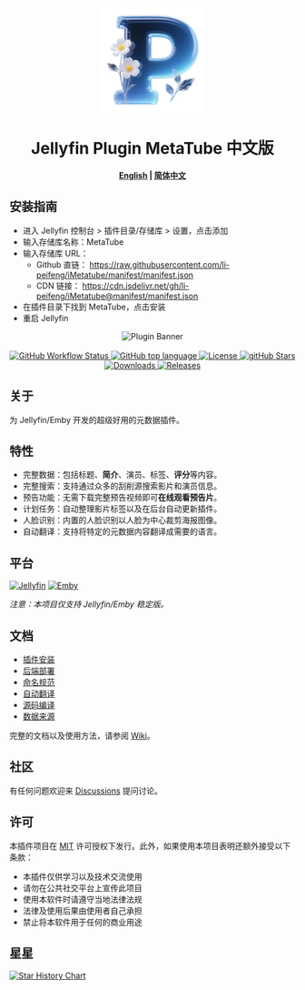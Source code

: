 <p align="center">
  <a href="https://peifeng.li"><img width="184px" alt="logo" src="https://raw.githubusercontent.com/li-peifeng/li-peifeng.github.io/refs/heads/main/logo.png" />
  </a>
</p>

<h1 align="center">Jellyfin Plugin MetaTube 中文版</h1>
<p align="center"><b><a href="README_EN.md">English</a> | <a href="README.md">简体中文</a></b></p>

## 安装指南
- 进入 Jellyfin 控制台 > 插件目录/存储库 > 设置，点击添加
- 输入存储库名称：MetaTube
- 输入存储库 URL：
  - Github 直链： https://raw.githubusercontent.com/li-peifeng/iMetatube/manifest/manifest.json
  - CDN 链接： https://cdn.jsdelivr.net/gh/li-peifeng/iMetatube@manifest/manifest.json
- 在插件目录下找到 MetaTube，点击安装
- 重启 Jellyfin

<p align="center">
<img alt="Plugin Banner" src="https://cdn.jsdelivr.net/gh/li-peifeng/iMetatube/Jellyfin.Plugin.MetaTube/thumb.png"/>
<br/>
<br/>

<a href="https://github.com/metatube-community/jellyfin-plugin-metatube/actions">
<img alt="GitHub Workflow Status" src="https://img.shields.io/github/actions/workflow/status/metatube-community/jellyfin-plugin-metatube/dotnetcore.yml?branch=main&logo=github">
</a>
<a href="https://github.com/metatube-community/jellyfin-plugin-metatube/search?l=c%23">
<img alt="GitHub top language" src="https://img.shields.io/github/languages/top/metatube-community/jellyfin-plugin-metatube?color=%23239120&label=.NET&logo=csharp">
</a>
<a href="https://github.com/metatube-community/jellyfin-plugin-metatube/blob/main/LICENSE">
<img alt="License" src="https://img.shields.io/github/license/metatube-community/jellyfin-plugin-metatube">
</a>
<a href="https://github.com/metatube-community/jellyfin-plugin-metatube">
<img alt="gitHub Stars" src="https://img.shields.io/github/stars/metatube-community/jellyfin-plugin-metatube?style=flat">
</a>
<a href="https://github.com/metatube-community/jellyfin-plugin-metatube">
<img alt="Downloads" src="https://img.shields.io/github/downloads/metatube-community/jellyfin-plugin-metatube/total">
</a>
<a href="https://github.com/metatube-community/jellyfin-plugin-metatube/releases">
<img alt="Releases" src="https://img.shields.io/github/v/release/metatube-community/jellyfin-plugin-metatube?include_prereleases&logo=smartthings">
</a>
</p>

## 关于

为 Jellyfin/Emby 开发的超级好用的元数据插件。

## 特性

- 完整数据：包括标题、**简介**、演员、标签、**评分**等内容。
- 完整搜索：支持通过众多的刮削源搜索影片和演员信息。
- 预告功能：无需下载完整预告视频即可**在线观看预告片**。
- 计划任务：自动整理影片标签以及在后台自动更新插件。
- 人脸识别：内置的人脸识别以人脸为中心裁剪海报图像。
- 自动翻译：支持将特定的元数据内容翻译成需要的语言。

## 平台

[![Jellyfin](https://img.shields.io/static/v1?color=%2300A4DC&style=for-the-badge&label=Jellyfin&logo=jellyfin&message=10.9.x)](https://jellyfin.org/)
[![Emby](https://img.shields.io/static/v1?color=%2352B54B&style=for-the-badge&label=Emby&logo=emby&message=4.8.x)](https://emby.media/)

_注意：本项目仅支持 Jellyfin/Emby 稳定版。_

## 文档

- [插件安装](https://metatube-community.github.io/wiki/plugin-installation/)
- [后端部署](https://metatube-community.github.io/wiki/server-deployment/)
- [命名规范](https://metatube-community.github.io/wiki/naming-rules/)
- [自动翻译](https://metatube-community.github.io/wiki/auto-translation/)
- [源码编译](https://metatube-community.github.io/wiki/build-from-source/)
- [数据来源](https://metatube-community.github.io/wiki/metadata-providers/)

完整的文档以及使用方法，请参阅 [Wiki](https://metatube-community.github.io/wiki/)。

## 社区

有任何问题欢迎来 [Discussions](https://github.com/metatube-community/jellyfin-plugin-metatube/discussions) 提问讨论。

## 许可

本插件项目在 [MIT](https://github.com/metatube-community/jellyfin-plugin-metatube/blob/main/LICENSE) 许可授权下发行。此外，如果使用本项目表明还额外接受以下条款：

- 本插件仅供学习以及技术交流使用
- 请勿在公共社交平台上宣传此项目
- 使用本软件时请遵守当地法律法规
- 法律及使用后果由使用者自己承担
- 禁止将本软件用于任何的商业用途

## 星星

[![Star History Chart](https://api.star-history.com/svg?repos=metatube-community/jellyfin-plugin-metatube&type=Date)](https://star-history.com/#metatube-community/jellyfin-plugin-metatube&Date)
